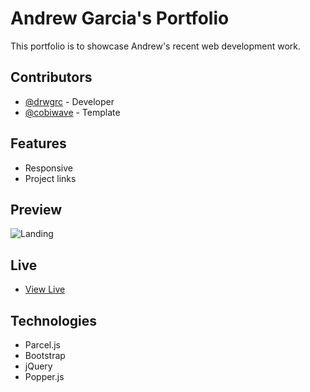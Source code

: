 # Andrew Garcia's Portfolio

This portfolio is to showcase Andrew's recent web development work.

## Contributors

- [@drwgrc](https://github.com/drwgrc) - Developer
- [@cobiwave](https://github.com/cobiwave/) - Template

## Features

- Responsive
- Project links

## Preview

![Landing](https://i.ibb.co/7tFQp4g/portfolioss.png)

## Live

- [View Live](https://drwgrc.dev/)

## Technologies

- Parcel.js
- Bootstrap
- jQuery
- Popper.js
